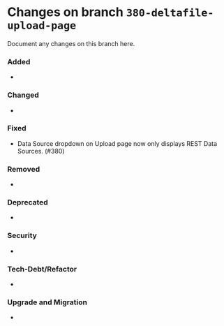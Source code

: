 # Changes on branch `380-deltafile-upload-page`
Document any changes on this branch here.
### Added
-

### Changed
-

### Fixed
- Data Source dropdown on Upload page now only displays REST Data Sources. (#380)

### Removed
-

### Deprecated
-

### Security
-

### Tech-Debt/Refactor
-

### Upgrade and Migration
-

